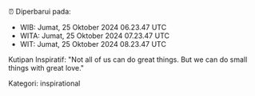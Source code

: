 ⏰ Diperbarui pada:
- WIB: Jumat, 25 Oktober 2024 06.23.47 UTC
- WITA: Jumat, 25 Oktober 2024 07.23.47 UTC
- WIT: Jumat, 25 Oktober 2024 08.23.47 UTC

Kutipan Inspiratif:
"Not all of us can do great things. But we can do small things with great love."


Kategori: inspirational

